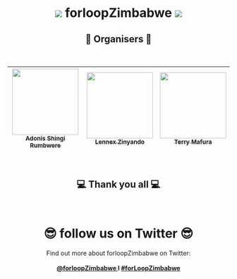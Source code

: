 <p align="center">
  <a href="#">
<!--     <img width=100% src="src/resources/images/forloop_logo.jpeg" width="300px"> -->
  </a>
</p>

<h1 align="center"> <img src="https://github.githubassets.com/images/icons/emoji/unicode/1f1ff-1f1fc.png?v8" /> forloopZimbabwe  <img src="https://github.githubassets.com/images/icons/emoji/unicode/1f1ff-1f1fc.png?v8" /> </h1>

<h2 align="center"> ️🚀 Organisers 🚀 </h2>

<br />

| [<img src="https://avatars2.githubusercontent.com/u/5455509?s=400&v=4" width="150px;"/><br /><sub><b>Adonis Shingi Rumbwere</b></sub>](https://github.com/TheDoer)<br /> | [<img src="https://avatars0.githubusercontent.com/u/806774?s=400&v=4" width="150px;"/><br /><sub><b>Lennex Zinyando</b></sub>](https://github.com/zinyando)<br /> | [<img src="https://avatars3.githubusercontent.com/u/6072892?s=400&v=4" width="150px;"/><br /><sub><b>Terry Mafura</b></sub>](https://github.com/maffsojah)<br /> |
| :----------------------------------------------------------------------------------------------------------------------------------------------------------------------: | :---------------------------------------------------------------------------------------------------------------------------------------------------------------: | :--------------------------------------------------------------------------------------------------------------------------------------------------------------: |


<br />

<h2 align="center"> ️💻 Thank you all 💻 </h2>

<br />

<!-- ALL-ATTENDEES-LIST:START - Do not remove or modify this section -->
<!-- prettier-ignore -->


<!-- ALL-ATTENDEES-LIST:END -->

<h1 align="center"> 😎 follow us on Twitter  😎 </h1>

<div align="center">
Find out more about forloopZimbabwe on Twitter:
<br>
<br>
  <strong><a href="https://twitter.com/forloopZimbabwe">@forloopZimbabwe </a> I  </strong>
  <strong><a href="https://twitter.com/search?q=%23forloopZimbabwe&src=typd">#forLoopZimbabwe</a></strong>
</div>
